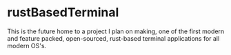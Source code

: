 # rustBasedTerminal
This is the future home to a project I plan on making, one of the first modern and feature packed, open-sourced, rust-based terminal applications for all modern OS's.
